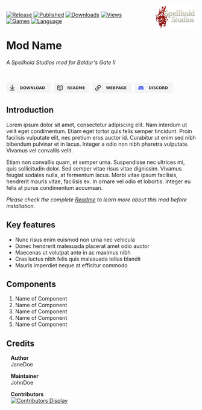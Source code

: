 <picture>
  <source media="(prefers-color-scheme: dark)" srcset="https://raw.githubusercontent.com/Spellhold-Studios/Spellhold-Studios.github.io/main/assets/images/shs-corner-logo.png" />
  <source media="(prefers-color-scheme: light)" srcset="https://raw.githubusercontent.com/Spellhold-Studios/Spellhold-Studios.github.io/main/assets/images/shs-corner-logo.png" />
  <img align="right" alt="SHS logo" src="https://raw.githubusercontent.com/Spellhold-Studios/Spellhold-Studios.github.io/main/assets/images/shs-corner-logo.png" width="22%">
</picture>

[![Release](https://img.shields.io/github/v/release/Spellhold-Studios/template-basic?include_prereleases&color=%2392403a)](https://github.com/Spellhold-Studios/template-basic/releases/latest)
[![Published](https://img.shields.io/github/release-date/Spellhold-Studios/template-basic?display_date=published_at&label=published&color=%2392403a)](https://github.com/Spellhold-Studios/template-basic/releases/latest)
[![Downloads](https://img.shields.io/github/downloads/Spellhold-Studios/template-basic/total?color=%2392403a)](https://github.com/Spellhold-Studios/template-basic/releases)
[![Views](https://badges.pufler.dev/visits/Spellhold-Studios/template-basic?label=views&color=%2392403a)](https://github.com/Spellhold-Studios/template-basic/releases)
<br>
[![Games](https://img.shields.io/badge/games-BG2%20%a0%20BGT%20%a0%20BG2%3AEE%20%a0%20EET-%2392403a)](https://github.com/Spellhold-Studios/template-basic/releases)
[![Language](https://img.shields.io/badge/language-en%20%a0%20de%20%a0%20fr%20%a0%20zh--CN%20%a0%20zh--TW-%2392403a)](https://github.com/Spellhold-Studios/template-basic/releases)

# Mod Name

*A Spellhold Studios mod for Baldur's Gate II*

<br>

[<img alt="Download" src="https://raw.githubusercontent.com/Spellhold-Studios/Spellhold-Studios.github.io/main/assets/buttons/download.svg" height="28">](https://github.com/Spellhold-Studios/template-basic/releases/latest)&nbsp;
[<img alt="Readme" src="https://raw.githubusercontent.com/Spellhold-Studios/Spellhold-Studios.github.io/main/assets/buttons/readme.svg" height="28">](https://sampsca.github.io/SHS_Readme.html)&nbsp;
[<img alt="Webpage" src="https://raw.githubusercontent.com/Spellhold-Studios/Spellhold-Studios.github.io/main/assets/buttons/webpage.svg" height="28">](https://Spellhold-Studios.github.io/index.html)&nbsp;
[<img alt="Discord" src="https://raw.githubusercontent.com/Spellhold-Studios/Spellhold-Studios.github.io/main/assets/buttons/discord-blue.svg" height="28">](https://discord.gg/pE2Njbdb2a)

## Introduction

Lorem ipsum dolor sit amet, consectetur adipiscing elit. Nam interdum ut velit eget condimentum. Etiam eget tortor quis felis semper tincidunt. Proin facilisis vulputate elit, nec pretium eros auctor id. Curabitur ut enim sed nibh bibendum pulvinar et in lacus. Integer a odio non nibh pharetra vulputate. Vivamus vel convallis velit.

Etiam non convallis quam, et semper urna. Suspendisse nec ultrices mi, quis sollicitudin dolor. Sed semper vitae risus vitae dignissim. Vivamus feugiat sodales nulla, at fermentum lacus. Morbi vitae ipsum facilisis, hendrerit mauris vitae, facilisis ex. In ornare vel odio et lobortis. Integer eu felis at purus condimentum accumsan.

*Please check the complete [Readme]() to learn more about this mod before installation.*

## Key features

- Nunc risus enim euismod non urna nec vehicula 
- Donec hendrerit malesuada placerat amet odio auctor
- Maecenas ut volutpat ante in ac maximus nibh
- Cras luctus nibh felis quis malesuada tellus blandit
- Mauris imperdiet neque at efficitur commodo

## Components

1. Name of Component
2. Name of Component
3. Name of Component
4. Name of Component
5. Name of Component

## Credits

&nbsp;&nbsp; **Author**  
&nbsp;&nbsp; JaneDoe

&nbsp;&nbsp; **Maintainer**  
&nbsp;&nbsp; JohnDoe

&nbsp;&nbsp; **Contributors**  
&nbsp;&nbsp; [![Contributors Display](https://badges.pufler.dev/contributors/Spellhold-Studios/template-basic?size=29&padding=5&perRow=15&bots=false)](https://github.com/Spellhold-Studios/template-basic/graphs/contributors)
